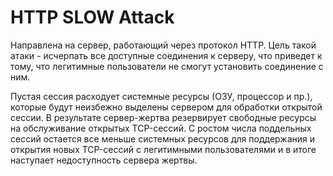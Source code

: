 # HTTP SLOW Attack
Направлена на сервер, работающий через протокол HTTP. Цель такой атаки - исчерпать все доступные соединения к серверу, что приведет к тому, что легитимные пользователи не смогут установить соединение с ним.

Пустая сессия расходует системные ресурсы (ОЗУ, процессор и пр.), которые будут неизбежно выделены сервером для обработки открытой сессии. В результате сервер-жертва резервирует свободные ресурсы на обслуживание открытых TCP-сессий. С ростом числа поддельных сессий остается все меньше системных ресурсов для поддержания и открытия новых TCP-сессий с легитимными пользователями и в итоге наступает недоступность сервера жертвы. 
